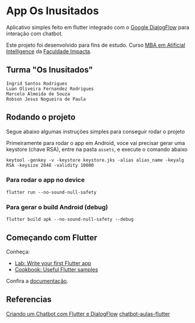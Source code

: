 # App Os Inusitados

Aplicativo simples feito em flutter integrado com o [Google DialogFlow](https://dialogflow.cloud.google.com/) para interação com chatbot.

Este projeto foi desenvolvido para fins de estudo.
Curso [MBA em Atificial Intelligence](https://www.impacta.edu.br/mba/artificial-intelligence) da [Faculdade Impacta](https://www.impacta.edu.br/).

## Turma "Os Inusitados"

```
Ingrid Santos Rodrigues
Luan Oliveira Fernandez Rodrigues
Marcelo Almeida de Souza
Robson Jesus Nogueira de Paula
```

## Rodando o projeto

Segue abaixo algumas instruções simples para conseguir rodar o projeto

Primeiramente para rodar o app em Android, voce vai precisar gerar uma keystore (chave RSA), entre na pasta `assets`, e execute o comando abaixo

```
keytool -genkey -v -keystore keystore.jks -alias alias_name -keyalg RSA -keysize 2048 -validity 10000
```

### Para rodar o app no device

```
flutter run --no-sound-null-safety
```

### Para gerar o build Android (debug)

```
flutter build apk --no-sound-null-safety --debug
```

## Começando com Flutter

Conheça:

- [Lab: Write your first Flutter app](https://flutter.dev/docs/get-started/codelab)
- [Cookbook: Useful Flutter samples](https://flutter.dev/docs/cookbook)

Confira a [documentação](https://flutter.dev/docs).

## Referencias

[Criando um Chatbot com Flutter e DialogFlow](https://medium.com/flutter-comunidade-br/criando-um-chatbot-com-flutter-e-dialogflow-f828e5301101)
[chatbot-aulas-flutter](https://github.com/kleberandrade/chatbot-aulas-flutter)
